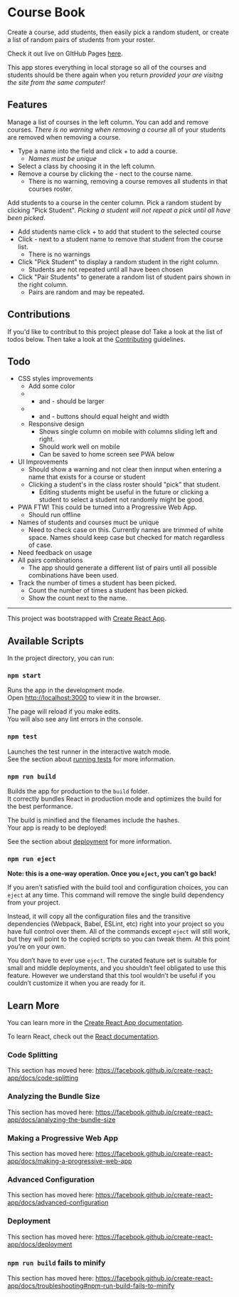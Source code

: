 # Course Book

Create a course, add students, then easily pick a random student, or create a list of random pairs of students from your roster. 

Check it out live on GItHub Pages [here](https://soggybag.github.io/course-book-react/). 

This app stores everything in local storage so all of the courses and students should be there again when you return _provided your are visitng the site from the same computer!_

## Features

Manage a list of courses in the left column. You can add and remove courses. _There is no warning when removing a course_ all of your students are removed when removing a course. 

- Type a name into the field and click + to add a course. 
  - _Names must be unique_
- Select a class by choosing it in the left column. 
- Remove a course by clicking the - nect to the course name. 
  - There is no warning, removing a course removes all students in that courses roster. 

Add students to a course in the center column. Pick a random student by clicking "Pick Student". _Picking a student will not repeat a pick until all have been picked_.

- Add students name click + to add that student to the selected course
- Click - next to a student name to remove that student from the course list. 
  - There is no warnings 
- Click "Pick Student" to display a random student in the right column. 
  - Students are not repeated until all have been chosen
- Click "Pair Students" to generate a random list of student pairs shown in the right column. 
  - Pairs are random and may be repeated.

## Contributions

If you'd like to contribut to this project please do! Take a look at the list of todos below. Then take a look at the [Contributing](contributing.md) guidelines.

## Todo

- CSS styles improvements
  - Add some color
  - + and - should be larger
  - + and - buttons should equal height and width
  - Responsive design
    - Shows single column on mobile with columns sliding left and right. 
    - Should work well on mobile
    - Can be saved to home screen see PWA below
- UI Improvements 
  - Should show a warning and not clear then innput when entering a name that exists for a course or student
  - Clicking a student's in the class roster should "pick" that student.
    - Editing students might be useful in the future or clicking a student to select a student not randomly might be good.
- PWA FTW! This could be turned into a Progressive Web App. 
  - Should run offline
- Names of students and courses muct be unique
  - Need to check case on this. Currently names are trimmed of white space. Names should keep case but checked for match regardless of case.
- Need feedback on usage 
- All pairs combinations 
  - The app should generate a different list of pairs until all possible combinations have been used. 
- Track the number of times a student has been picked. 
  - Count the number of times a student has been picked. 
  - Show the count next to the name. 

--- 

This project was bootstrapped with [Create React App](https://github.com/facebook/create-react-app).

## Available Scripts

In the project directory, you can run:

### `npm start`

Runs the app in the development mode.<br>
Open [http://localhost:3000](http://localhost:3000) to view it in the browser.

The page will reload if you make edits.<br>
You will also see any lint errors in the console.

### `npm test`

Launches the test runner in the interactive watch mode.<br>
See the section about [running tests](https://facebook.github.io/create-react-app/docs/running-tests) for more information.

### `npm run build`

Builds the app for production to the `build` folder.<br>
It correctly bundles React in production mode and optimizes the build for the best performance.

The build is minified and the filenames include the hashes.<br>
Your app is ready to be deployed!

See the section about [deployment](https://facebook.github.io/create-react-app/docs/deployment) for more information.

### `npm run eject`

**Note: this is a one-way operation. Once you `eject`, you can’t go back!**

If you aren’t satisfied with the build tool and configuration choices, you can `eject` at any time. This command will remove the single build dependency from your project.

Instead, it will copy all the configuration files and the transitive dependencies (Webpack, Babel, ESLint, etc) right into your project so you have full control over them. All of the commands except `eject` will still work, but they will point to the copied scripts so you can tweak them. At this point you’re on your own.

You don’t have to ever use `eject`. The curated feature set is suitable for small and middle deployments, and you shouldn’t feel obligated to use this feature. However we understand that this tool wouldn’t be useful if you couldn’t customize it when you are ready for it.

## Learn More

You can learn more in the [Create React App documentation](https://facebook.github.io/create-react-app/docs/getting-started).

To learn React, check out the [React documentation](https://reactjs.org/).

### Code Splitting

This section has moved here: https://facebook.github.io/create-react-app/docs/code-splitting

### Analyzing the Bundle Size

This section has moved here: https://facebook.github.io/create-react-app/docs/analyzing-the-bundle-size

### Making a Progressive Web App

This section has moved here: https://facebook.github.io/create-react-app/docs/making-a-progressive-web-app

### Advanced Configuration

This section has moved here: https://facebook.github.io/create-react-app/docs/advanced-configuration

### Deployment

This section has moved here: https://facebook.github.io/create-react-app/docs/deployment

### `npm run build` fails to minify

This section has moved here: https://facebook.github.io/create-react-app/docs/troubleshooting#npm-run-build-fails-to-minify

